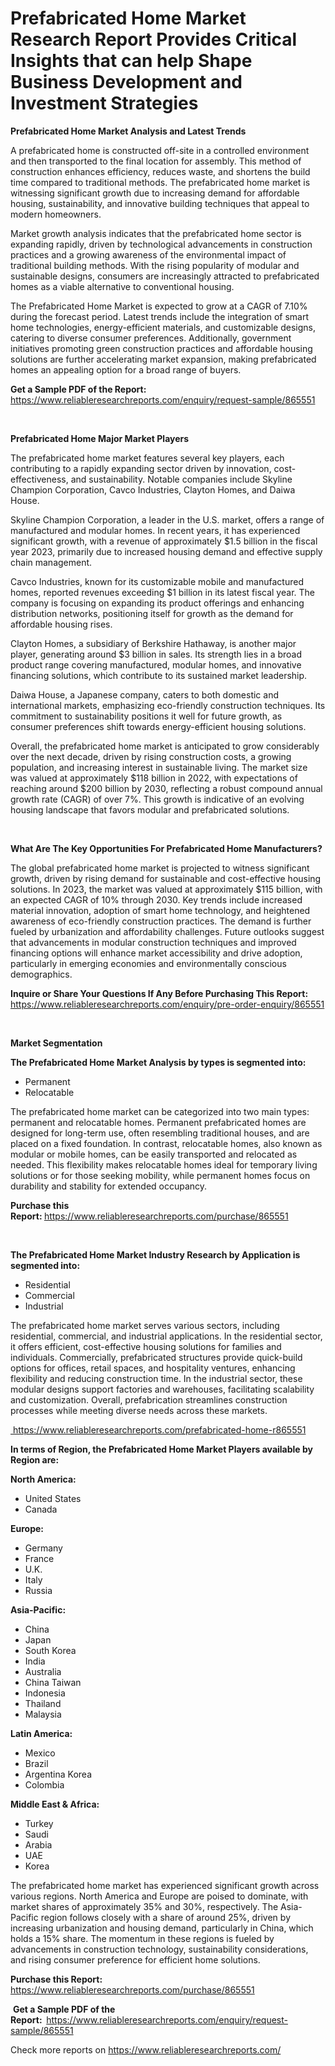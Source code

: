 <p><h1>Prefabricated Home Market Research Report Provides Critical Insights that can help Shape Business Development and Investment Strategies</h1></p><p><strong>Prefabricated Home Market Analysis and Latest Trends</strong></p>
<p><p>A prefabricated home is constructed off-site in a controlled environment and then transported to the final location for assembly. This method of construction enhances efficiency, reduces waste, and shortens the build time compared to traditional methods. The prefabricated home market is witnessing significant growth due to increasing demand for affordable housing, sustainability, and innovative building techniques that appeal to modern homeowners.</p><p>Market growth analysis indicates that the prefabricated home sector is expanding rapidly, driven by technological advancements in construction practices and a growing awareness of the environmental impact of traditional building methods. With the rising popularity of modular and sustainable designs, consumers are increasingly attracted to prefabricated homes as a viable alternative to conventional housing.</p><p>The Prefabricated Home Market is expected to grow at a CAGR of 7.10% during the forecast period. Latest trends include the integration of smart home technologies, energy-efficient materials, and customizable designs, catering to diverse consumer preferences. Additionally, government initiatives promoting green construction practices and affordable housing solutions are further accelerating market expansion, making prefabricated homes an appealing option for a broad range of buyers.</p></p>
<p><strong>Get a Sample PDF of the Report:&nbsp;</strong> <a href="https://www.reliableresearchreports.com/enquiry/request-sample/865551?utm_campaign=2809&utm_medium=2&utm_source=Github&utm_content=ia&utm_term=08042025&utm_id=prefabricated-home">https://www.reliableresearchreports.com/enquiry/request-sample/865551</a></p>
<p>&nbsp;</p>
<p><strong>Prefabricated Home Major Market Players</strong></p>
<p><p>The prefabricated home market features several key players, each contributing to a rapidly expanding sector driven by innovation, cost-effectiveness, and sustainability. Notable companies include Skyline Champion Corporation, Cavco Industries, Clayton Homes, and Daiwa House.</p><p>Skyline Champion Corporation, a leader in the U.S. market, offers a range of manufactured and modular homes. In recent years, it has experienced significant growth, with a revenue of approximately $1.5 billion in the fiscal year 2023, primarily due to increased housing demand and effective supply chain management.</p><p>Cavco Industries, known for its customizable mobile and manufactured homes, reported revenues exceeding $1 billion in its latest fiscal year. The company is focusing on expanding its product offerings and enhancing distribution networks, positioning itself for growth as the demand for affordable housing rises.</p><p>Clayton Homes, a subsidiary of Berkshire Hathaway, is another major player, generating around $3 billion in sales. Its strength lies in a broad product range covering manufactured, modular homes, and innovative financing solutions, which contribute to its sustained market leadership.</p><p>Daiwa House, a Japanese company, caters to both domestic and international markets, emphasizing eco-friendly construction techniques. Its commitment to sustainability positions it well for future growth, as consumer preferences shift towards energy-efficient housing solutions.</p><p>Overall, the prefabricated home market is anticipated to grow considerably over the next decade, driven by rising construction costs, a growing population, and increasing interest in sustainable living. The market size was valued at approximately $118 billion in 2022, with expectations of reaching around $200 billion by 2030, reflecting a robust compound annual growth rate (CAGR) of over 7%. This growth is indicative of an evolving housing landscape that favors modular and prefabricated solutions.</p></p>
<p>&nbsp;</p>
<p><strong>What Are The Key Opportunities For Prefabricated Home Manufacturers?</strong></p>
<p><p>The global prefabricated home market is projected to witness significant growth, driven by rising demand for sustainable and cost-effective housing solutions. In 2023, the market was valued at approximately $115 billion, with an expected CAGR of 10% through 2030. Key trends include increased material innovation, adoption of smart home technology, and heightened awareness of eco-friendly construction practices. The demand is further fueled by urbanization and affordability challenges. Future outlooks suggest that advancements in modular construction techniques and improved financing options will enhance market accessibility and drive adoption, particularly in emerging economies and environmentally conscious demographics.</p></p>
<p><strong>Inquire or Share Your Questions If Any Before Purchasing This Report:</strong> <a href="https://www.reliableresearchreports.com/enquiry/pre-order-enquiry/865551?utm_campaign=2809&utm_medium=2&utm_source=Github&utm_content=ia&utm_term=08042025&utm_id=prefabricated-home">https://www.reliableresearchreports.com/enquiry/pre-order-enquiry/865551</a></p>
<p>&nbsp;</p>
<p><strong>Market Segmentation</strong></p>
<p><strong>The Prefabricated Home Market Analysis by types is segmented into:</strong></p>
<p><ul><li>Permanent</li><li>Relocatable</li></ul></p>
<p><p>The prefabricated home market can be categorized into two main types: permanent and relocatable homes. Permanent prefabricated homes are designed for long-term use, often resembling traditional houses, and are placed on a fixed foundation. In contrast, relocatable homes, also known as modular or mobile homes, can be easily transported and relocated as needed. This flexibility makes relocatable homes ideal for temporary living solutions or for those seeking mobility, while permanent homes focus on durability and stability for extended occupancy.</p></p>
<p><strong>Purchase this Report:&nbsp;</strong><a href="https://www.reliableresearchreports.com/purchase/865551?utm_campaign=2809&utm_medium=2&utm_source=Github&utm_content=ia&utm_term=08042025&utm_id=prefabricated-home">https://www.reliableresearchreports.com/purchase/865551</a></p>
<p>&nbsp;</p>
<p><strong>The Prefabricated Home Market Industry Research by Application is segmented into:</strong></p>
<p><ul><li>Residential</li><li>Commercial</li><li>Industrial</li></ul></p>
<p><p>The prefabricated home market serves various sectors, including residential, commercial, and industrial applications. In the residential sector, it offers efficient, cost-effective housing solutions for families and individuals. Commercially, prefabricated structures provide quick-build options for offices, retail spaces, and hospitality ventures, enhancing flexibility and reducing construction time. In the industrial sector, these modular designs support factories and warehouses, facilitating scalability and customization. Overall, prefabrication streamlines construction processes while meeting diverse needs across these markets.</p></p>
<p><a href="https://www.reliableresearchreports.com/prefabricated-home-r865551?utm_campaign=2809&utm_medium=2&utm_source=Github&utm_content=ia&utm_term=08042025&utm_id=prefabricated-home">&nbsp;https://www.reliableresearchreports.com/prefabricated-home-r865551</a></p>
<p><strong>In terms of Region, the Prefabricated Home Market Players available by Region are:</strong></p>
<p>
    <p> <strong> North America: </strong>
        <ul>
            <li>United States</li>
            <li>Canada</li>
        </ul>
        </p> 
    <p> <strong> Europe: </strong>
        <ul>
            <li>Germany</li>
            <li>France</li>
            <li>U.K.</li>
            <li>Italy</li>
            <li>Russia</li>
        </ul>
        </p> 
    <p> <strong> Asia-Pacific: </strong>
        <ul>
            <li>China</li>
            <li>Japan</li>
            <li>South Korea</li>
            <li>India</li>
            <li>Australia</li>
            <li>China Taiwan</li>
            <li>Indonesia</li>
            <li>Thailand</li>
            <li>Malaysia</li>
        </ul>
        </p> 
    <p> <strong> Latin America: </strong>
        <ul>
            <li>Mexico</li>
            <li>Brazil</li>
            <li>Argentina Korea</li>
            <li>Colombia</li>
        </ul>
        </p> 
    <p> <strong> Middle East & Africa: </strong>
        <ul>
            <li>Turkey</li>
            <li>Saudi</li>
            <li>Arabia</li>
            <li>UAE</li>
            <li>Korea</li>
        </ul>
    </p>
    </p>
<p><p>The prefabricated home market has experienced significant growth across various regions. North America and Europe are poised to dominate, with market shares of approximately 35% and 30%, respectively. The Asia-Pacific region follows closely with a share of around 25%, driven by increasing urbanization and housing demand, particularly in China, which holds a 15% share. The momentum in these regions is fueled by advancements in construction technology, sustainability considerations, and rising consumer preference for efficient home solutions.</p></p>
<p><strong>Purchase this Report: </strong><a href="https://www.reliableresearchreports.com/purchase/865551?utm_campaign=2809&utm_medium=2&utm_source=Github&utm_content=ia&utm_term=08042025&utm_id=prefabricated-home">https://www.reliableresearchreports.com/purchase/865551</a></p>
<p>&nbsp;<strong>Get a Sample PDF of the Report:&nbsp;&nbsp;</strong><a href="https://www.reliableresearchreports.com/enquiry/request-sample/865551?utm_campaign=2809&utm_medium=2&utm_source=Github&utm_content=ia&utm_term=08042025&utm_id=prefabricated-home">https://www.reliableresearchreports.com/enquiry/request-sample/865551</a></p>
<p><strong></strong></p>
<p>Check more reports on <a href="https://www.reliableresearchreports.com/?utm_campaign=2809&utm_medium=2&utm_source=Github&utm_content=ia&utm_term=08042025&utm_id=prefabricated-home">https://www.reliableresearchreports.com/</a></p>